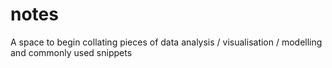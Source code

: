 # notes

A space to begin collating pieces of data analysis / visualisation / modelling and commonly used snippets 
